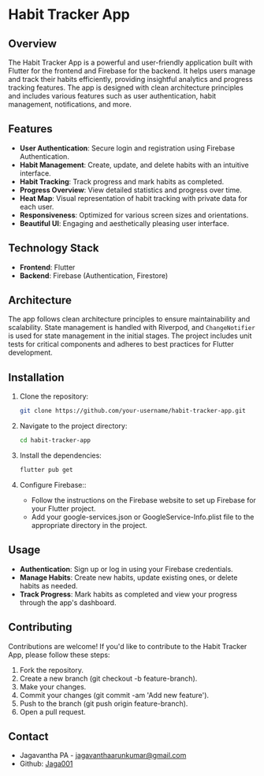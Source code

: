 # Habit Tracker App

## Overview

The Habit Tracker App is a powerful and user-friendly application built with Flutter for the frontend and Firebase for the backend. It helps users manage and track their habits efficiently, providing insightful analytics and progress tracking features. The app is designed with clean architecture principles and includes various features such as user authentication, habit management, notifications, and more.

## Features

- **User Authentication**: Secure login and registration using Firebase Authentication.
- **Habit Management**: Create, update, and delete habits with an intuitive interface.
- **Habit Tracking**: Track progress and mark habits as completed.
- **Progress Overview**: View detailed statistics and progress over time.
- **Heat Map**: Visual representation of habit tracking with private data for each user.
- **Responsiveness**: Optimized for various screen sizes and orientations.
- **Beautiful UI**: Engaging and aesthetically pleasing user interface.

## Technology Stack

- **Frontend**: Flutter
- **Backend**: Firebase (Authentication, Firestore)

## Architecture

The app follows clean architecture principles to ensure maintainability and scalability. State management is handled with Riverpod, and `ChangeNotifier` is used for state management in the initial stages. The project includes unit tests for critical components and adheres to best practices for Flutter development.

## Installation

1. Clone the repository:
   ```bash
   git clone https://github.com/your-username/habit-tracker-app.git

2. Navigate to the project directory:

   ```bash
   cd habit-tracker-app

 3. Install the dependencies:

    ```bash
    flutter pub get

 4. Configure Firebase::

    - Follow the instructions on the Firebase website to set up Firebase for your Flutter project.
    - Add your google-services.json or GoogleService-Info.plist file to the appropriate directory in the project.
   
 ## Usage
- **Authentication**: Sign up or log in using your Firebase credentials.
- **Manage Habits**: Create new habits, update existing ones, or delete habits as needed.
- **Track Progress**: Mark habits as completed and view your progress through the app's dashboard.

## Contributing
Contributions are welcome! If you'd like to contribute to the Habit Tracker App, please follow these steps:

1. Fork the repository.
2. Create a new branch (git checkout -b feature-branch).
3. Make your changes.
4. Commit your changes (git commit -am 'Add new feature').
5. Push to the branch (git push origin feature-branch).
6. Open a pull request.

## Contact

- Jagavantha PA - jagavanthaarunkumar@gmail.com
- Github: [Jaga001]('https://github.com/jaga0001')
